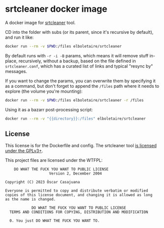 srtcleaner docker image
=======================

A docker image for [srtcleaner](https://github.com/MestreLion/srtcleaner) tool.

CD into the folder with subs (or its parent, since it's recursive by default), and run it like:

~~~bash
docker run --rm -v $PWD:/files elboletaire/srtcleaner
~~~

By default runs with `-r -i -B` params, which means it will remove stuff in-place, recursively, without a backup, based on the file defined in `srtcleaner.conf`, which has a curated list of links and typical "resync by" messages.

If you want to change the params, you can overwrite them by specifying it as a command, but don't forget to append the `/files` path where it needs to explore (the volume you're mounting):

~~~bash
docker run --rm -v $PWD:/files elboletaire/srtcleaner -r /files
~~~

Using it as a bazarr post-processing script:

~~~bash
docker run --rm -v "{{directory}}:/files" elboletaire/srtcleaner
~~~

License
-------

This license is for the Dockerfile and config. The srtcleaner tool [is licensed under the GPLv3+](https://github.com/MestreLion/srtcleaner/blob/main/LICENSE).

This project files are licensed under the WTFPL:

        DO WHAT THE FUCK YOU WANT TO PUBLIC LICENSE
                        Version 2, December 2004

    Copyright (C) 2023 Òscar Casajuana

    Everyone is permitted to copy and distribute verbatim or modified
    copies of this license document, and changing it is allowed as long
    as the name is changed.

                DO WHAT THE FUCK YOU WANT TO PUBLIC LICENSE
      TERMS AND CONDITIONS FOR COPYING, DISTRIBUTION AND MODIFICATION

      0. You just DO WHAT THE FUCK YOU WANT TO.
